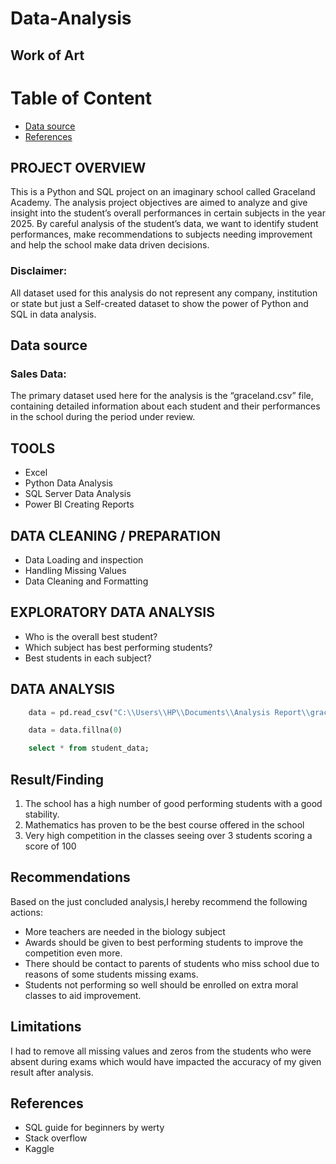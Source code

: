 # Data-Analysis
## Work of Art

# Table of Content

  - [Data source](#Data-source)
  - [References](#References)

## PROJECT OVERVIEW
This is a Python and SQL project on an imaginary school called Graceland Academy. The analysis project objectives are aimed to analyze and give insight into the student’s overall performances in certain subjects in the year 2025. By careful analysis of the student’s data, we want to identify student performances, make recommendations to subjects needing improvement and help the school make data driven decisions.


### Disclaimer:
All dataset used for this analysis do not represent any company, institution or state but just a 
Self-created dataset to show the power of Python and SQL in data analysis.


## Data source

### Sales Data:
The primary dataset used here for the analysis is the “graceland.csv” file, containing detailed information about each student and their performances in the school during the period under review.

## TOOLS
 - 	Excel
 - 	Python Data Analysis
 - SQL Server Data Analysis
 - Power BI Creating Reports 


## DATA CLEANING / PREPARATION 
 - 	Data Loading and inspection 
 - 	Handling Missing Values
 -  Data Cleaning and Formatting


## EXPLORATORY DATA ANALYSIS 
 - 	Who is the overall best student?
 - 	Which subject has best performing students?
 - 	Best students in each subject?

## DATA ANALYSIS 

```python
    data = pd.read_csv("C:\\Users\\HP\\Documents\\Analysis Report\\graceland.csv")
```

```python
    data = data.fillna(0)
```

```sql
    select * from student_data;
```

## Result/Finding

  1. The school has a high number of good performing students with a good stability.
  2.  Mathematics has proven to be the best course offered in the school
  3.	Very high competition in the classes seeing over 3 students scoring a score of 100

## Recommendations

Based on the just concluded analysis,I hereby recommend the following actions:

   -	More teachers are needed in the biology subject
   -	Awards should be given to best performing students to improve the competition even more.
   -	There should be contact to parents of students who miss school due to reasons of some students missing exams.
   -	Students not performing so well should be enrolled on extra moral classes to aid improvement.

## Limitations

I had to remove all missing values and zeros from the students who were absent during exams which would have impacted the accuracy of my given result after analysis.

## References

 - SQL guide for beginners by werty
 - Stack overflow
 - Kaggle










